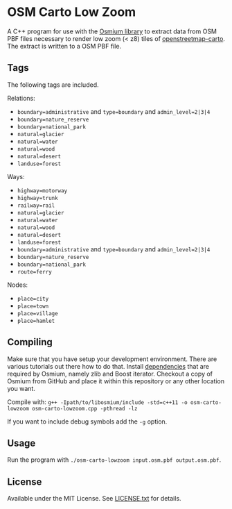 # OSM Carto Low Zoom

A C++ program for use with the [Osmium library](https://github.com/osmcode/libosmium) to extract data from OSM PBF files necessary to
render low zoom (< z8) tiles of [openstreetmap-carto](https://github.com/gravitystorm/openstreetmap-carto).
The extract is written to a OSM PBF file.

## Tags

The following tags are included.

Relations:
* `boundary=administrative` and `type=boundary` and `admin_level=2|3|4`
* `boundary=nature_reserve`
* `boundary=national_park`
* `natural=glacier`
* `natural=water`
* `natural=wood`
* `natural=desert`
* `landuse=forest`

Ways:
* `highway=motorway`
* `highway=trunk`
* `railway=rail`
* `natural=glacier`
* `natural=water`
* `natural=wood`
* `natural=desert`
* `landuse=forest`
* `boundary=administrative` and `type=boundary` and `admin_level=2|3|4`
* `boundary=nature_reserve`
* `boundary=national_park`
* `route=ferry`

Nodes:
* `place=city`
* `place=town`
* `place=village`
* `place=hamlet`

## Compiling

Make sure that you have setup your development environment. There are various tutorials out there how to do that.
Install [dependencies](https://github.com/osmcode/libosmium/wiki/Libosmium-dependencies) that are required by Osmium, namely zlib and Boost iterator.
Checkout a copy of Osmium from GitHub and place it within this repository or any other location you want.

Compile with:
``g++ -Ipath/to/libosmium/include -std=c++11 -o osm-carto-lowzoom osm-carto-lowzoom.cpp -pthread -lz``

If you want to include debug symbols add the ``-g`` option.

## Usage

Run the program with ``./osm-carto-lowzoom input.osm.pbf output.osm.pbf``.

## License

Available under the MIT License. See [LICENSE.txt](https://github.com/gmgeo/extract-admin/blob/master/LICENSE.txt) for details.
